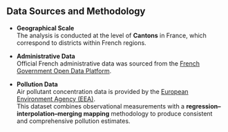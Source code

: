 ## Data Sources and Methodology

- **Geographical Scale**  
  The analysis is conducted at the level of **Cantons** in France, which correspond to districts within French regions.

- **Administrative Data**  
  Official French administrative data was sourced from the [French Government Open Data Platform](https://www.data.gouv.fr/fr/).

- **Pollution Data**  
  Air pollutant concentration data is provided by the [European Environment Agency (EEA)](https://www.eea.europa.eu/en/datahub/datahubitem-view/82700fbd-2953-467b-be0a78a520c3a7ef).  
  This dataset combines observational measurements with a **regression–interpolation–merging mapping** methodology to produce consistent and comprehensive pollution estimates.
